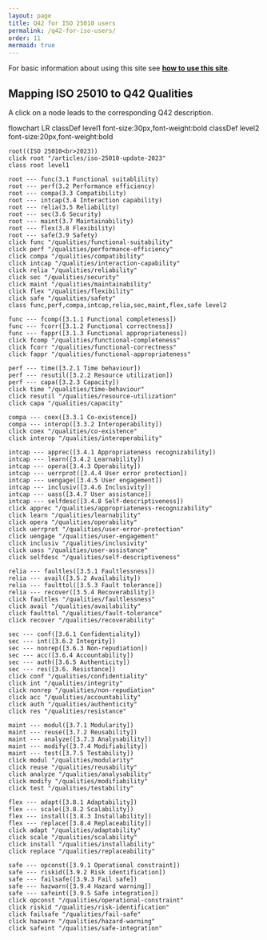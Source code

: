 ```yaml
---
layout: page
title: Q42 for ISO 25010 users
permalink: /q42-for-iso-users/
order: 11
mermaid: true
---
```


For basic information about using this site see [**how to use this site**](/how-to-use-this-site).

## Mapping ISO 25010 to Q42 Qualities

A click on a node leads to the corresponding Q42 description.


<div class='mermaid'>
  flowchart LR
    classDef level1 font-size:30px,font-weight:bold
    classDef level2 font-size:20px,font-weight:bold

    root((ISO 25010<br>2023))
    click root "/articles/iso-25010-update-2023"
    class root level1

    root --- func(3.1 Functional suitablility)
    root --- perf(3.2 Performance efficiency)
    root --- compa(3.3 Compatibility)
    root --- intcap(3.4 Interaction capability)
    root --- relia(3.5 Reliability)
    root --- sec(3.6 Security)
    root --- maint(3.7 Maintainability)
    root --- flex(3.8 Flexibility)
    root --- safe(3.9 Safety)
    click func "/qualities/functional-suitability"
    click perf "/qualities/performance-efficiency"
    click compa "/qualities/compatibility"
    click intcap "/qualities/interaction-capability"
    click relia "/qualities/reliability"
    click sec "/qualities/security"
    click maint "/qualities/maintainability"
    click flex "/qualities/flexibility"
    click safe "/qualities/safety"
    class func,perf,compa,intcap,relia,sec,maint,flex,safe level2

    func --- fcomp([3.1.1 Functional completeness])
    func --- fcorr([3.1.2 Functional correctness])
    func --- fappr([3.1.3 Functional appropriateness])
    click fcomp "/qualities/functional-completeness"
    click fcorr "/qualities/functional-correctness"
    click fappr "/qualities/functional-appropriateness"

    perf --- time([3.2.1 Time behaviour])
    perf --- resutil([3.2.2 Resource utilization])
    perf --- capa([3.2.3 Capacity])
    click time "/qualities/time-behaviour"
    click resutil "/qualities/resource-utilization"
    click capa "/qualities/capacity"

    compa --- coex([3.3.1 Co-existence])
    compa --- interop([3.3.2 Interoperability])
    click coex "/qualities/co-existence"
    click interop "/qualities/interoperability"

    intcap --- apprec([3.4.1 Appropriateness recognizability])
    intcap --- learn([3.4.2 Learnability])
    intcap --- opera([3.4.3 Operability])
    intcap --- uerrprot([3.4.4 User error protection])
    intcap --- uengage([3.4.5 User engagement])
    intcap --- inclusiv([3.4.6 Inclusivity])
    intcap --- uass([3.4.7 User assistance])
    intcap --- selfdesc([3.4.8 Self-descriptiveness])
    click apprec "/qualities/appropriateness-recognizability"
    click learn "/qualities/learnability"
    click opera "/qualities/operability"
    click uerrprot "/qualities/user-error-protection"
    click uengage "/qualities/user-engagement"
    click inclusiv "/qualities/inclusivity"
    click uass "/qualities/user-assistance"
    click selfdesc "/qualities/self-descriptiveness"

    relia --- faultles([3.5.1 Faultlessness])
    relia --- avail([3.5.2 Availability])
    relia --- faulttol([3.5.3 Fault tolerance])
    relia --- recover([3.5.4 Recoverability])
    click faultles "/qualities/faultlessness"
    click avail "/qualities/availability"
    click faulttol "/qualities/fault-tolerance"
    click recover "/qualities/recoverability"

    sec --- conf([3.6.1 Confidentiality])
    sec --- int([3.6.2 Integrity])
    sec --- nonrep([3.6.3 Non-repudiation])
    sec --- acc([3.6.4 Accountability])
    sec --- auth([3.6.5 Authenticity])
    sec --- res([3.6. Resistance])
    click conf "/qualities/confidentiality"
    click int "/qualities/integrity"
    click nonrep "/qualities/non-repudiation"
    click acc "/qualities/accountability"
    click auth "/qualities/authenticity"
    click res "/qualities/resistance"
    
    maint --- modul([3.7.1 Modularity])
    maint --- reuse([3.7.2 Reusability])
    maint --- analyze([3.7.3 Analysability])
    maint --- modify([3.7.4 Modifiability])
    maint --- test([3.7.5 Testability])
    click modul "/qualities/modularity"
    click reuse "/qualities/reusability"
    click analyze "/qualities/analysability"
    click modify "/qualities/modifiability"
    click test "/qualities/testability"

    flex --- adapt([3.8.1 Adaptability])
    flex --- scale([3.8.2 Scalability])
    flex --- install([3.8.3 Installability])
    flex --- replace([3.8.4 Replaceability])
    click adapt "/qualities/adaptability"
    click scale "/qualities/scalability"
    click install "/qualities/installability"
    click replace "/qualities/replaceability"

    safe --- opconst([3.9.1 Operational constraint])
    safe --- riskid([3.9.2 Risk identification])
    safe --- failsafe([3.9.3 Fail safe])
    safe --- hazwarn([3.9.4 Hazard warning])
    safe --- safeint([3.9.5 Safe integration])
    click opconst "/qualities/operational-constraint"
    click riskid "/qualities/risk-identification"
    click failsafe "/qualities/fail-safe"
    click hazwarn "/qualities/hazard-warning"
    click safeint "/qualities/safe-integration"
</div>







